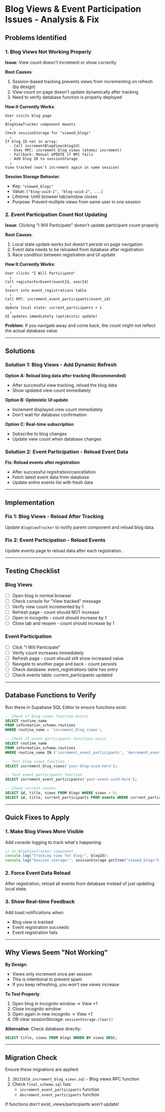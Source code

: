 # Blog Views & Event Participation Issues - Analysis & Fix

## Problems Identified

### 1. Blog Views Not Working Properly

**Issue**: View count doesn't increment or show correctly

**Root Causes**:
1. Session-based tracking prevents views from incrementing on refresh (by design)
2. View count on page doesn't update dynamically after tracking
3. Need to verify database function is properly deployed

**How It Currently Works**:
```
User visits blog page
  ↓
BlogViewTracker component mounts
  ↓
Check sessionStorage for "viewed_blogs"
  ↓
If blog ID not in array:
  - Call incrementBlogView(blogId)
  - Uses RPC: increment_blog_views (atomic increment)
  - Fallback: Manual UPDATE if RPC fails
  - Add blog ID to sessionStorage
  ↓
View tracked (won't increment again in same session)
```

**Session Storage Behavior**:
- Key: `"viewed_blogs"`
- Value: `["blog-uuid-1", "blog-uuid-2", ...]`
- Lifetime: Until browser tab/window closes
- Purpose: Prevent multiple views from same user in one session

### 2. Event Participation Count Not Updating

**Issue**: Clicking "I Will Participate" doesn't update participant count properly

**Root Causes**:
1. Local state update works but doesn't persist on page navigation
2. Event data needs to be reloaded from database after registration
3. Race condition between registration and UI update

**How It Currently Works**:
```
User clicks "I Will Participate"
  ↓
Call registerForEvent(eventId, userId)
  ↓
Insert into event_registrations table
  ↓
Call RPC: increment_event_participants(event_id)
  ↓
Update local state: current_participants + 1
  ↓
UI updates immediately (optimistic update)
```

**Problem**: If you navigate away and come back, the count might not reflect the actual database value.

---

## Solutions

### Solution 1: Blog Views - Add Dynamic Refresh

**Option A: Reload blog data after tracking (Recommended)**
- After successful view tracking, reload the blog data
- Show updated view count immediately

**Option B: Optimistic UI update**
- Increment displayed view count immediately
- Don't wait for database confirmation

**Option C: Real-time subscription**
- Subscribe to blog changes
- Update view count when database changes

### Solution 2: Event Participation - Reload Event Data

**Fix: Reload events after registration**
- After successful registration/cancellation
- Fetch latest event data from database
- Update entire events list with fresh data

---

## Implementation

### Fix 1: Blog Views - Reload After Tracking

Update `BlogViewTracker` to notify parent component and reload blog data.

### Fix 2: Event Participation - Reload Events

Update events page to reload data after each registration.

---

## Testing Checklist

### Blog Views
- [ ] Open blog in normal browser
- [ ] Check console for "View tracked" message
- [ ] Verify view count incremented by 1
- [ ] Refresh page - count should NOT increase
- [ ] Open in incognito - count should increase by 1
- [ ] Close tab and reopen - count should increase by 1

### Event Participation
- [ ] Click "I Will Participate"
- [ ] Verify count increases immediately
- [ ] Refresh page - count should still show increased value
- [ ] Navigate to another page and back - count persists
- [ ] Check database: event_registrations table has entry
- [ ] Check events table: current_participants updated

---

## Database Functions to Verify

Run these in Supabase SQL Editor to ensure functions exist:

```sql
-- Check if blog views function exists
SELECT routine_name 
FROM information_schema.routines 
WHERE routine_name = 'increment_blog_views';

-- Check if event participants functions exist
SELECT routine_name 
FROM information_schema.routines 
WHERE routine_name IN ('increment_event_participants', 'decrement_event_participants');

-- Test blog views function
SELECT increment_blog_views('your-blog-uuid-here');

-- Test event participants function
SELECT increment_event_participants('your-event-uuid-here');

-- Check current counts
SELECT id, title, views FROM blogs WHERE views > 0;
SELECT id, title, current_participants FROM events WHERE current_participants > 0;
```

---

## Quick Fixes to Apply

### 1. Make Blog Views More Visible

Add console logging to track what's happening:

```typescript
// In BlogViewTracker component
console.log("Tracking view for blog:", blogId);
console.log("Session storage:", sessionStorage.getItem("viewed_blogs"));
```

### 2. Force Event Data Reload

After registration, reload all events from database instead of just updating local state.

### 3. Show Real-time Feedback

Add toast notifications when:
- Blog view is tracked
- Event registration succeeds
- Event registration fails

---

## Why Views Seem "Not Working"

**By Design**:
- Views only increment once per session
- This is intentional to prevent spam
- If you keep refreshing, you won't see views increase

**To Test Properly**:
1. Open blog in incognito window → View +1
2. Close incognito window
3. Open again in new incognito → View +1
4. OR clear sessionStorage: `sessionStorage.clear()`

**Alternative**: Check database directly:
```sql
SELECT title, views FROM blogs ORDER BY views DESC;
```

---

## Migration Check

Ensure these migrations are applied:

1. `20231019_increment_blog_views.sql` - Blog views RPC function
2. Check `final_schema.sql` has:
   - `increment_event_participants` function
   - `decrement_event_participants` function

If functions don't exist, views/participants won't update!

